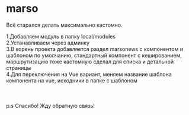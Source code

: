 # marso
Всё старался делать максимально кастомно.

1.Добавляем модуль в папку local/modules<br />
2.Устанавливаем через админку<br />
3.В корень проекта добавляется раздел marsonews с компонентом и шаблоном по умолчанию, стандартный компонент с кешированием, маршрутизацию тоже кастомную сделал для списка и детальной страницы<br />
4.Для переключения на Vue вариант, меняем название шаблона компонента на vue, исходники в папке с шаблоном<br />
<br /><br /><br />
p.s Спасибо! Жду обратную связь!
